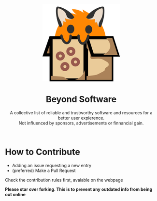 <p align="center"><img src="public/icon.svg"/></p>
<h1 align="center">Beyond Software</h1>
<p align="center">
    A collective list of reliable and trustworthy software and resources for a better user expierence.<br>
    Not influenced by sponsors, advertisements or finnancial gain.
</p>

<br>

# How to Contribute
- Adding an issue requesting a new entry
- (preferred) Make a Pull Request

Check the contribution rules first, avaiable on the webpage

**Please star over forking. This is to prevent any outdated info from being out online**